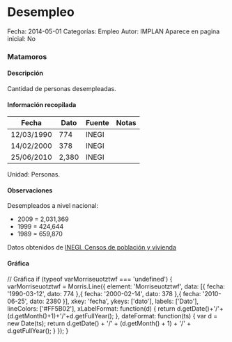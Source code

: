 Desempleo
=====

Fecha: 2014-05-01
Categorías: Empleo
Autor: IMPLAN
Aparece en pagina inicial: No

### Matamoros

#### Descripción

Cantidad de personas desempleadas.

<!-- break -->

#### Información recopilada

<table class="table table-hover table-bordered matriz">
  <thead>
    <tr><th>Fecha</th><th>Dato</th><th>Fuente</th><th>Notas</th></tr>
  </thead>
  <tbody>
    <tr><td class="centrado">12/03/1990</td><td class="derecha">774</td><td>INEGI</td><td></td></tr>
    <tr><td class="centrado">14/02/2000</td><td class="derecha">378</td><td>INEGI</td><td></td></tr>
    <tr><td class="centrado">25/06/2010</td><td class="derecha">2,380</td><td>INEGI</td><td></td></tr>
  </tbody>
</table>

Unidad: Personas.

#### Observaciones

Desempleados a nivel nacional:

- 2009 = 2,031,369
- 1999 = 424,644
- 1989 = 659,870


Datos obtenidos de [INEGI. Censos de población y vivienda](http://www.inegi.org.mx/sistemas/consulta_resultados/iter2010.aspx?c=27329&s=est)

#### Gráfica

<div id="Morriseuotztwf" class="grafica"></div>
  // Gráfica
  if (typeof varMorriseuotztwf === 'undefined') {
    varMorriseuotztwf = Morris.Line({
      element: 'Morriseuotztwf',
      data: [{ fecha: '1990-03-12', dato: 774 },{ fecha: '2000-02-14', dato: 378 },{ fecha: '2010-06-25', dato: 2380 }],
      xkey: 'fecha',
      ykeys: ['dato'],
      labels: ['Dato'],
      lineColors: ['#FF5B02'],
      xLabelFormat: function(d) { return d.getDate()+'/'+(d.getMonth()+1)+'/'+d.getFullYear(); },
      dateFormat: function(ts) { var d = new Date(ts); return d.getDate() + '/' + (d.getMonth() + 1) + '/' + d.getFullYear(); }
    });
  }
